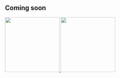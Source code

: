## Coming soon
<a href="https://github.com/rodrigoreis">
<img height="180em" src="https://github-readme-stats.vercel.app/api?username=rodrigoreis&show_icons=true&theme=nightowl&include_all_commits=true&count_private=true"/>
<img height="180em" src="https://github-readme-stats.vercel.app/api/top-langs/?username=rodrigoreis&layout=compact&langs_count=7&theme=nightowl"/>
